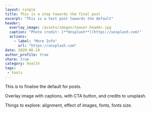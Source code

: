 ```yaml
---
layout: single
title: This is a step towards the final post
excerpt: "This is a test post towards the default"
header:
  overlay_image: /assets/images/teaser.header.jpg
  caption: "Photo credit: [**Unsplash**](https://unsplash.com)"
  actions:
    - label: "More Info"
      url: "https://unsplash.com"
date: 2020-06-19
author_profile: true
share: true 
category: health
tags:
 - tools
---
```


This is to finalise the default for posts.

Overlay image with captions, with CTA button, and credits to unsplash.

Things to explore: alignment, effect of images, fonts, fonts size. 